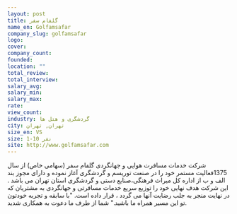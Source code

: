 ```yaml
---
layout: post
title: گلفام سفر
name_en: Golfamsafar
company_slug: golfamsafar
logo: 
cover: 
company_count:
founded:
location: ""
total_review: 
total_interview: 
salary_avg: 
salary_min: 
salary_max: 
rate: 
view_count: 
industry: گردشگری و هتل ها
city: تهران, تهران
size_en: VS
size: 1-10 نفر
site: http://www.golfamsafar.com
---
```


شرکت خدمات مسافرت هوایی و جهانگردی گلفام سفر (سهامی خاص) از سال 1375فعالیت مستمر خود را در صنعت توریسم و گردشگری آغاز نموده و دارای مجوز بند الف و ب از اداره کل میراث فرهنگی،صنایع دستی و گردشگری استان تهران می باشد . این شرکت هدف نهایی خود را توزیع سریع خدمات مسافرتی و جهانگردی به مشتریان که در نهایت منجر به جلب رضایت آنها می گردد ، قرار داده است. "با سابقه و تجربه خودتون تو این مسیر همراه ما باشید." شما از طرف ما دعوت به همکاری شدید.
